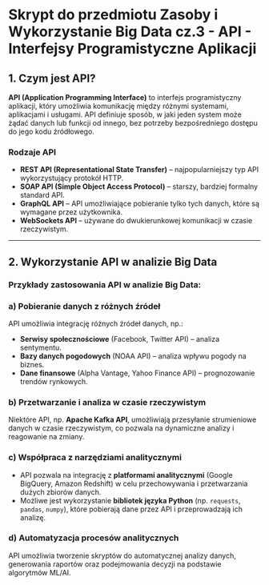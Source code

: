 # Skrypt do przedmiotu **Zasoby i Wykorzystanie Big Data cz.3 - API - Interfejsy Programistyczne  Aplikacji**


## **1. Czym jest API?**
**API (Application Programming Interface)** to interfejs programistyczny aplikacji, który umożliwia komunikację między różnymi systemami, aplikacjami i usługami. API definiuje sposób, w jaki jeden system może żądać danych lub funkcji od innego, bez potrzeby bezpośredniego dostępu do jego kodu źródłowego.

### **Rodzaje API**
- **REST API (Representational State Transfer)** – najpopularniejszy typ API wykorzystujący protokół HTTP.
- **SOAP API (Simple Object Access Protocol)** – starszy, bardziej formalny standard API.
- **GraphQL API** – API umożliwiające pobieranie tylko tych danych, które są wymagane przez użytkownika.
- **WebSockets API** – używane do dwukierunkowej komunikacji w czasie rzeczywistym.

---

## **2. Wykorzystanie API w analizie Big Data**

### **Przykłady zastosowania API w analizie Big Data:**

### **a) Pobieranie danych z różnych źródeł**
API umożliwia integrację różnych źródeł danych, np.:
- **Serwisy społecznościowe** (Facebook, Twitter API) – analiza sentymentu.
- **Bazy danych pogodowych** (NOAA API) – analiza wpływu pogody na biznes.
- **Dane finansowe** (Alpha Vantage, Yahoo Finance API) – prognozowanie trendów rynkowych.

### **b) Przetwarzanie i analiza w czasie rzeczywistym**
Niektóre API, np. **Apache Kafka API**, umożliwiają przesyłanie strumieniowe danych w czasie rzeczywistym, co pozwala na dynamiczne analizy i reagowanie na zmiany.

### **c) Współpraca z narzędziami analitycznymi**
- API pozwala na integrację z **platformami analitycznymi** (Google BigQuery, Amazon Redshift) w celu przechowywania i przetwarzania dużych zbiorów danych.
- Możliwe jest wykorzystanie **bibliotek języka Python** (np. `requests`, `pandas`, `numpy`), które pobierają dane przez API i przeprowadzają ich analizę.

### **d) Automatyzacja procesów analitycznych**
API umożliwia tworzenie skryptów do automatycznej analizy danych, generowania raportów oraz podejmowania decyzji na podstawie algorytmów ML/AI.

